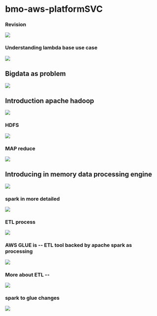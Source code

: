 # bmo-aws-platformSVC

### Revision 

<img src="rev1.png">

### Understanding lambda base use case 

<img src="use1.png">

## Bigdata as problem 

<img src="big1.png">

## Introduction apache hadoop 

<img src="hadoop.png">

### HDFS 

<img src="hdfs.png">

### MAP reduce 

<img src="mr.png">

## Introducing in memory data processing engine 

<img src="spark.png">

### spark in more detailed

<img src="spark2.png">

### ETL process

<img src="etl.png">

### AWS GLUE is -- ETL tool backed by apache spark as processing 

<img src="glue.png">

### More about ETL -- 

<img src="etl2.png">

### spark to glue changes

<img src="glue1.png">



